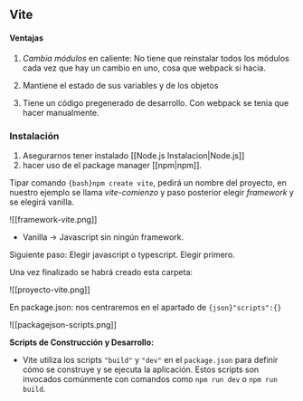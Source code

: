 

## Vite

#### Ventajas

1. _Cambia módulos_ en caliente: No tiene que reinstalar todos los módulos cada vez que hay un cambio en uno, cosa que webpack si hacia.

2. Mantiene el estado de sus variables y de los objetos

3. Tiene un código pregenerado de desarrollo. Con webpack se tenia que hacer manualmente.

### Instalación

1. Asegurarnos tener instalado [[Node.js Instalacion|Node.js]]
2. hacer uso de el package manager [[npm|npm]].

Tipar comando `{bash}npm create vite`, pedirá un nombre del proyecto, en nuestro ejemplo se llama _vite-comienzo_ y paso posterior elegir _framework_ y se elegirá vanilla.

![[framework-vite.png]]

 
- Vanilla -> Javascript sin ningún framework.

Siguiente paso: Elegir javascript o typescript. Elegir primero.

Una vez finalizado se habrá creado esta carpeta:

![[proyecto-vite.png]]

En package.json: nos centraremos en el apartado de `{json}"scripts":{}`

![[packagejson-scripts.png]]


**Scripts de Construcción y Desarrollo:**

- Vite utiliza los scripts `"build"` y `"dev"` en el `package.json` para definir cómo se construye y se ejecuta la aplicación. Estos scripts son invocados comúnmente con comandos como `npm run dev` o `npm run build`.

